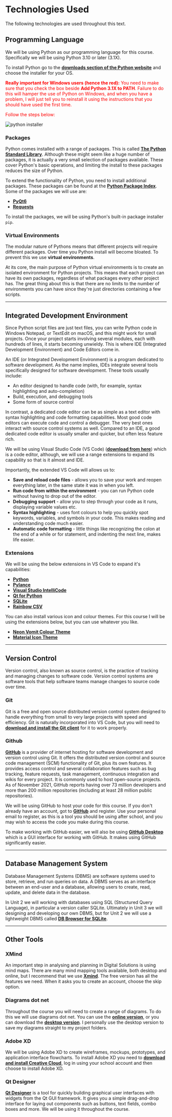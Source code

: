 # Technologies Used

The following technologies are used throughout this text.

## Programming Language
We will be using Python as our programming language for this course. Specifically we will be using Python 3.10 or later (3.1X).

To install Python go to the **<a href="https://www.python.org/downloads/" target="_blank">downloads section of the Python website</a>** and choose the installer for your OS.

<font color=red>**Really important for Windows users (hence the red):** You need to make sure that you check the box beside **Add Python 3.1X to PATH**. Failure to do this will hamper the use of Python on Windows, and when you have a problem, I will just tell you to reinstall it using the instructions that you should have used the first time.</font>

<font color=red>Follow the steps below:</font>

![python installer](./assests/pytyon_installer.png)

### Packages
Python comes installed with a range of packages. This is called **<a href="https://docs.python.org/3/library/" target="_blank">The Python Standard Library</a>**. Although these might seem like a huge number of packages, it is actually a very small selection of packages available. These cover Python's basic operations, and limiting the install to these packages reduces the size of Python. 

To extend the functionality of Python, you need to install additional packages. These packages can be found at the **<a href="https://pypi.org/" target="_blank">Python Package Index</a>**. Some of the packages we will use are:

- **<a href="https://pypi.org/project/PyQt6/" target="_blank">PyQt6</a>**
- **<a href="https://pypi.org/project/requests/" target="_blank">Requests</a>**

To install the packages, we will be using Python's built-in package installer `pip`.

### Virtual Environments
The modular nature of Pythons means that different projects will require different packages. Over time you Python install will become bloated. To prevent this we use **virtual environments**.

At its core, the main purpose of Python virtual environments is to create an isolated environment for Python projects. This means that each project can have its own packages, regardless of what packages every other project has. The great thing about this is that there are no limits to the number of environments you can have since they're just directories containing a few scripts.

---
## Integrated Development Environment
Since Python script files are just text files, you can write Python code in Windows Notepad, or TextEdit on macOS, and this might work for small projects. Once your project starts involving several modules, each with hundreds of lines, it starts becoming unwieldy. This is where IDE (Integrated Development Environment) and Code Editors come in.

An IDE (or Integrated Development Environment) is a program dedicated to software development. As the name implies, IDEs integrate several tools specifically designed for software development. These tools usually include:
- An editor designed to handle code (with, for example, syntax highlighting and auto-completion)
- Build, execution, and debugging tools
- Some form of source control

In contrast, a dedicated code editor can be as simple as a text editor with syntax highlighting and code formatting capabilities. Most good code editors can execute code and control a debugger. The very best ones interact with source control systems as well. Compared to an IDE, a good dedicated code editor is usually smaller and quicker, but often less feature rich.

We will be using Visual Studio Code (VS Code) (**<a href="https://code.visualstudio.com/" target="_blank">download from here</a>**) which is a code editor, although, we will use a range extensions to expand its capability so that is it almost and IDE.

Importantly, the extended VS Code will allows us to:
- **Save and reload code files** - allows you to save your work and reopen everything later, in the same state it was in when you left.
- **Run code from within the environment** - you can run Python code without having to drop out of the editor.
- **Debugging support** - allow you to step through your code as it runs, displaying variable values etc.
- **Syntax highlighting** - uses font colours to help you quickly spot keywords, variables, and symbols in your code. This makes reading and understanding code much easier.
- **Automatic code formatting** - little things like recognizing the colon at the end of a while or for statement, and indenting the next line, makes life easier.

### Extensions
We will be using the below extensions in VS Code to expand it's capabilities:

- **<a href="https://marketplace.visualstudio.com/items?itemName=ms-python.python" target="_blank">Python</a>**
- **<a href="https://marketplace.visualstudio.com/items?itemName=ms-python.vscode-pylance" target="_blank">Pylance</a>**
- **<a href="https://marketplace.visualstudio.com/items?itemName=VisualStudioExptTeam.vscodeintellicode" target="_blank">Visual Studio IntelliCode</a>**
- **<a href="https://marketplace.visualstudio.com/items?itemName=seanwu.vscode-qt-for-python" target="_blank">Qt for Python</a>**
- **<a href="https://marketplace.visualstudio.com/items?itemName=alexcvzz.vscode-sqlite" target="_blank">SQLite</a>**
- **<a href="https://marketplace.visualstudio.com/items?itemName=mechatroner.rainbow-csv" target="_blank">Rainbow CSV</a>**

You can also install various icon and colour themes. For this course I will be using the extensions below, but you can use whatever you like.

- **<a href="https://marketplace.visualstudio.com/items?itemName=ghgofort.neon-vommit" target="_blank">Neon Vomit Colour Theme</a>**
- **<a href="https://marketplace.visualstudio.com/items?itemName=PKief.material-icon-theme" target="_blank">Material Icon Theme</a>**

---
## Version Control
Version control, also known as source control, is the practice of tracking and managing changes to software code. Version control systems are software tools that help software teams manage changes to source code over time.

### Git
Git is a free and open source distributed version control system designed to handle everything from small to very large projects with speed and efficiency. Git is naturally incorporated into VS Code, but you will need to **<a href="https://git-scm.com/downloads" target="_blank">download and install the Git client</a>** for it to work properly.

### Github
**<a href="https://github.com/" target="_blank">GitHub</a>** is a provider of internet hosting for software development and version control using Git. It offers the distributed version control and source code management (SCM) functionality of Git, plus its own features. It provides access control and several collaboration features such as bug tracking, feature requests, task management, continuous integration and wikis for every project. It is commonly used to host open-source projects. As of November 2021, GitHub reports having over 73 million developers and more than 200 million repositories (including at least 28 million public repositories).

We will be using GitHub to host your code for this course. If you don't already have an account, got to **<a href="https://github.com/" target="_blank">GitHub</a>** and register. Use your personal email to register, as this is a tool you should be using after school, and you may wish to access the code you make during this course.

To make working with GitHub easier, we will also be using **<a href="https://desktop.github.com/" target="_blank">GitHub Desktop</a>** which is a GUI interface for working with GitHub. It makes using GitHub significantly easier.

---
## Database Management System
Database Management Systems (DBMS) are software systems used to store, retrieve, and run queries on data. A DBMS serves as an interface between an end-user and a database, allowing users to create, read, update, and delete data in the database. 

In Unit 2 we will working with databases using SQL (Structured Query Language), in particular a version caller SQLite. Ultimately in Unit 3 we will designing and developing our own DBMS, but for Unit 2 we will use a lightweight DBMS called **<a href="https://sqlitebrowser.org/" target="_blank">DB Browser for SQLite</a>**.

---
## Other Tools
### XMind
An important step in analysing and planning in Digital Solutions is using mind maps. There are many mind mapping tools available, both desktop and online, but I recommend that we use **<a href="https://xmind.app/" target="_blank">Xmind</a>**. The free version has all the features we need. When it asks you to create an account, choose the skip option.

### Diagrams dot net
Throughout the course you will need to create a range of diagrams. To do this we will use diagrams dot net. You can use the **<a href="https://www.diagrams.net/" target="_blank">online version</a>**, or you can download the **<a href="http://get.diagrams.net/" target="_blank">desktop version</a>**. I personally use the desktop version to save my diagrams straight to my project folders.

### Adobe XD
We will be using Adobe XD to create wireframes, mockups, prototypes, and application interface flowcharts. To install Adobe XD you need to **<a href="https://creativecloud.adobe.com/en/apps/download/creative-cloud" target="_blank">download and install Creative Cloud</a>**, log in using your school account and then choose to install Adobe XD.

### Qt Designer
**<a href="https://build-system.fman.io/qt-designer-download" target="_blank">Qt Designer</a>** is a tool for quickly building graphical user interfaces with widgets from the Qt GUI framework. It gives you a simple drag-and-drop interface for laying out components such as buttons, text fields, combo boxes and more. We will be using it throughout the course.